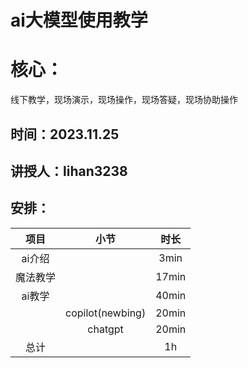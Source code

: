 # ai大模型使用教学

# 核心：

线下教学，现场演示，现场操作，现场答疑，现场协助操作

## 时间：2023.11.25

## 讲授人：lihan3238

## 安排：

|项目|小节|时长|
|:---:|:---:|:---:|
|ai介绍||3min|
|魔法教学||17min|
|ai教学||40min|
||copilot(newbing)|20min|
||chatgpt|20min|
|总计||1h|